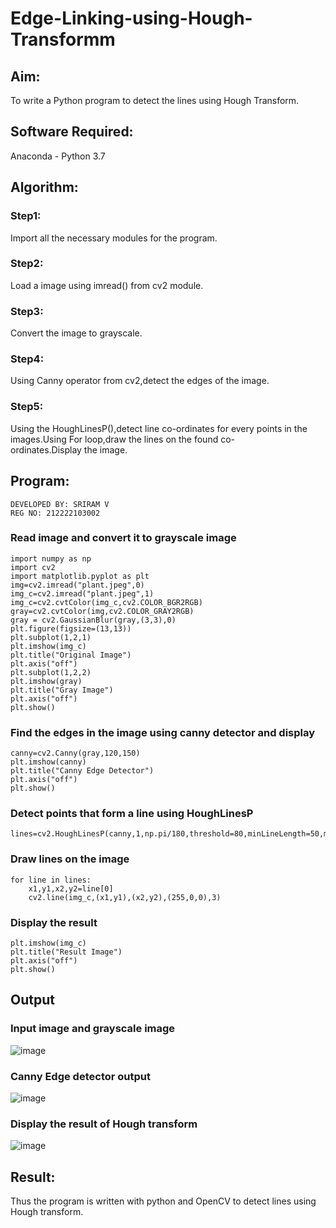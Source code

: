 # Edge-Linking-using-Hough-Transformm
## Aim:
To write a Python program to detect the lines using Hough Transform.

## Software Required:
Anaconda - Python 3.7

## Algorithm:
### Step1:

Import all the necessary modules for the program.
### Step2:

Load a image using imread() from cv2 module.
### Step3:

Convert the image to grayscale.
### Step4:

Using Canny operator from cv2,detect the edges of the image.
### Step5:

Using the HoughLinesP(),detect line co-ordinates for every points in the images.Using For loop,draw the lines on the found co-ordinates.Display the image.
## Program:
```
DEVELOPED BY: SRIRAM V
REG NO: 212222103002
```
### Read image and convert it to grayscale image
```
import numpy as np
import cv2
import matplotlib.pyplot as plt
img=cv2.imread("plant.jpeg",0)
img_c=cv2.imread("plant.jpeg",1)
img_c=cv2.cvtColor(img_c,cv2.COLOR_BGR2RGB)
gray=cv2.cvtColor(img,cv2.COLOR_GRAY2RGB)
gray = cv2.GaussianBlur(gray,(3,3),0)
plt.figure(figsize=(13,13))
plt.subplot(1,2,1)
plt.imshow(img_c)
plt.title("Original Image")
plt.axis("off")
plt.subplot(1,2,2)
plt.imshow(gray)
plt.title("Gray Image")
plt.axis("off")
plt.show()
```
### Find the edges in the image using canny detector and display
```
canny=cv2.Canny(gray,120,150)
plt.imshow(canny)
plt.title("Canny Edge Detector")
plt.axis("off")
plt.show()
```
### Detect points that form a line using HoughLinesP
```
lines=cv2.HoughLinesP(canny,1,np.pi/180,threshold=80,minLineLength=50,maxLineGap=250)
```
### Draw lines on the image
```
for line in lines:
    x1,y1,x2,y2=line[0]
    cv2.line(img_c,(x1,y1),(x2,y2),(255,0,0),3)
```
### Display the result
```
plt.imshow(img_c)
plt.title("Result Image")
plt.axis("off")
plt.show()
```
## Output

### Input image and grayscale image

![image](https://github.com/Darkwebnew/Edge-Linking-using-Hough-Transformm/assets/143114486/0a871ff6-6590-44f9-9294-baa99d15f774)

### Canny Edge detector output

![image](https://github.com/Darkwebnew/Edge-Linking-using-Hough-Transformm/assets/143114486/49773aea-d37c-430d-8a86-795014e1282e)

### Display the result of Hough transform

![image](https://github.com/Darkwebnew/Edge-Linking-using-Hough-Transformm/assets/143114486/841403d8-37bb-4859-8866-da77122d6c6d)

## Result:
Thus the program is written with python and OpenCV to detect lines using Hough transform.
